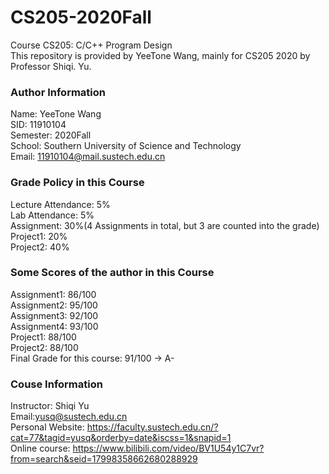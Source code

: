 # CS205-2020Fall
Course CS205: C/C++ Program Design  
This repository is provided by YeeTone Wang, mainly for CS205 2020 by Professor Shiqi. Yu.

### Author Information
Name: YeeTone Wang  
SID: 11910104  
Semester: 2020Fall  
School: Southern University of Science and Technology  
Email: 11910104@mail.sustech.edu.cn  

### Grade Policy in this Course
Lecture Attendance: 5%  
Lab Attendance: 5%  
Assignment: 30%(4 Assignments in total, but 3 are counted into the grade)  
Project1: 20%  
Project2: 40%  

### Some Scores of the author in this Course  
Assignment1: 86/100  
Assignment2: 95/100  
Assignment3: 92/100  
Assignment4: 93/100  
Project1: 88/100  
Project2: 88/100  
Final Grade for this course: 91/100 -> A-  


### Couse Information
Instructor: Shiqi Yu  
Email:yusq@sustech.edu.cn  
Personal Website: https://faculty.sustech.edu.cn/?cat=77&tagid=yusq&orderby=date&iscss=1&snapid=1  
Online course: https://www.bilibili.com/video/BV1U54y1C7vr?from=search&seid=17998358662680288929
